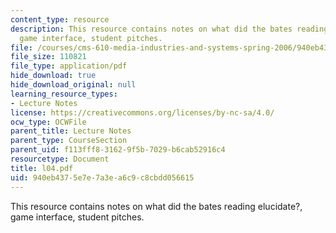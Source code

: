 ```yaml
---
content_type: resource
description: This resource contains notes on what did the bates reading elucidate?,
  game interface, student pitches.
file: /courses/cms-610-media-industries-and-systems-spring-2006/940eb4375e7e7a3ea6c9c8cbdd056615_l04.pdf
file_size: 110821
file_type: application/pdf
hide_download: true
hide_download_original: null
learning_resource_types:
- Lecture Notes
license: https://creativecommons.org/licenses/by-nc-sa/4.0/
ocw_type: OCWFile
parent_title: Lecture Notes
parent_type: CourseSection
parent_uid: f113fff8-3162-9f5b-7029-b6cab52916c4
resourcetype: Document
title: l04.pdf
uid: 940eb437-5e7e-7a3e-a6c9-c8cbdd056615
---
```

This resource contains notes on what did the bates reading elucidate?, game interface, student pitches.